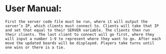 # User Manual:
	First the server code file must be run, where it will output the server’s IP, which clients must connect to. Clients will take that IP and set that equal to their SERVER variable. The clients then run their clients. The last client to connect will go first, where they will input a number 1-9 to represent where they want to go. After each move the updated boards will be displayed. Players take turns until one wins or there is a tie.
